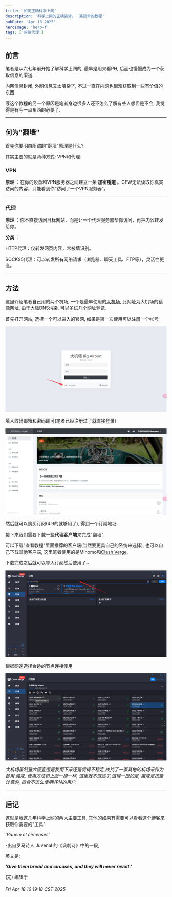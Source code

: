 ```yaml
---
title: '如何正确科学上网'
description: '科学上网的正确姿势，一篇简单的教程'
pubDate: 'Apr 18 2025'
heroImage: 'hero-f'
tags: ['网络代理']
---
```

## 前言

笔者是从六七年前开始了解科学上网的, 最早是用来看PH, 后面也慢慢成为一个获取信息的渠道.

内网信息封闭, 外网信息又太嘈杂了, 不过一直在内网也很难获取到一些有价值的东西.

写这个教程的另一个原因是笔者身边很多人还不怎么了解有些人想但是不会, 我觉得是有写一点东西的必要了.

---

## 何为"翻墙"

首先你要明白所谓的"翻墙"原理是什么?

其实主要的就是两种方式: VPN和代理.

### VPN

**原理** ：在你的设备和VPN服务器之间建立一条 **加密隧道** 。GFW无法读取你真实访问的内容，只能看到你“访问了一个VPN服务器”。

---

### 代理

**原理** ：你不直接访问目标网站，而是让一个代理服务器帮你访问，再把内容转发给你。

**分类** ：

HTTP代理：仅转发网页内容，常被墙识别。

SOCKS5代理：可以转发所有网络请求（浏览器、聊天工具、FTP等），灵活性更高。

---

## 方法

这里介绍笔者自己用的两个机场, 一个是最早使用的[大机场](https://bigairport-mirror.com/), 此网址为大机场的镜像网址, 由于大陆DNS污染, 可以多试几个网址登录.

首先打开网站, 选择一个可以进入的官网, 如果是第一次使用可以注册一个帐号;

![alt text](../../assets/注册帐号.png)

填入收码邮箱和密码即可(笔者已经注册过了就直接登录)

![alt text](../../assets/主界面.png)

然后就可以购买订阅(4.9的就够用了), 得到一个订阅地址.

接下来我们需要下载一些**代理客户端**来完成"翻墙".

可以下载"查看教程"里面推荐的客户端(当然要更具自己的系统来选择), 也可以自己下载其他客户端, 这里笔者使用的是Minomo和[Clash Verge](https://github.com/clash-verge-rev/clash-verge-rev/releases/tag/v2.2.3).

下载完成之后就可以导入订阅然后使用了~

![alt text](../../assets/导入订阅.png)

根据网速选择合适的节点连接使用

![alt text](../../assets/选择节点.png)

*大机场虽然量大便宜但是我用下来还是觉得不稳定,故找了一家其他的机场来作为备用 [魔戒](https://mojie.me/#/dashboard), 使用方法和上面一模一样, 这里就不赘述了,值得一提的是, 魔戒是按量计费的, 适合不怎么使用VPN的用户.*

---

## 后记

这就是我这几年科学上网的两大主要工具, 其他的如果有需要可以看看这个[博客](https://clashx.pro/)来获取你需要的"工具".

'*Panem et circenses*'

-出自罗马诗人 Juvenal 的《讽刺诗》中的一段,

英文是:

***'Give them bread and circuses, and they will never revolt.'***

(完) 编辑于

###### Fri Apr 18 16:19:18 CST 2025
